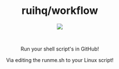 <div align="center">
<h1>ruihq/workflow</h1>
<img src="https://forthebadge.com/images/badges/built-with-love.svg">

&nbsp;
&nbsp;

Run your shell script's in GitHub!

Via editing the runme.sh to your Linux script!
</div>
